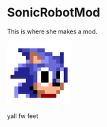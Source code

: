# SonicRobotMod
This is where she makes a mod.

<img src="logo.png" width="150" alt="the mod's logo" />

yall fw feet